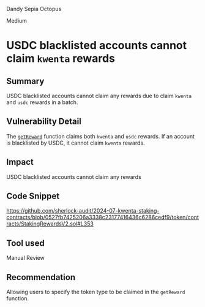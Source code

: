 Dandy Sepia Octopus

Medium

# USDC blacklisted accounts cannot claim `kwenta` rewards

## Summary

USDC blacklisted accounts cannot claim any rewards due to claim `kwenta` and `usdc` rewards in a batch.

## Vulnerability Detail

The [`getReward`](https://github.com/sherlock-audit/2024-07-kwenta-staking-contracts/blob/0527fb7425206a3338c23177416436c6286cedf9/token/contracts/StakingRewardsV2.sol#L353) function claims both `kwenta` and `usdc`  rewards. If an account is blacklisted by USDC, it cannot claim `kwenta` rewards.

## Impact

USDC blacklisted accounts cannot claim any rewards

## Code Snippet

https://github.com/sherlock-audit/2024-07-kwenta-staking-contracts/blob/0527fb7425206a3338c23177416436c6286cedf9/token/contracts/StakingRewardsV2.sol#L353

## Tool used

Manual Review

## Recommendation

Allowing users to specify the token type to be claimed in the `getReward` function.